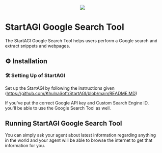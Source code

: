 <p align=center>
<a href="https://startagi.co"><img src=https://startagi.co/wp-content/uploads/2023/05/StartAGI_icon.png></a>
</p>

# StartAGI Google Search Tool

The StartAGI Google Search Tool helps users perform a Google search and extract snippets and webpages.

## ⚙️ Installation

### 🛠 **Setting Up of StartAGI**
Set up the StartAGI by following the instructions given (https://github.com/KhulnaSoft/StartAGI/blob/main/README.MD)

If you've put the correct Google API key and Custom Search Engine ID, you'll be able to use the Google Search Tool as well.

## Running StartAGI Google Search Tool

You can simply ask your agent about latest information regarding anything in the world and your agent will be able to browse the internet to get that information for you. 